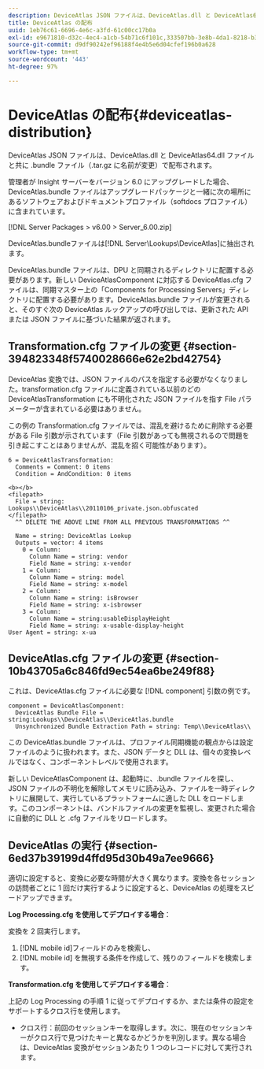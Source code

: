 ```yaml
---
description: DeviceAtlas JSON ファイルは、DeviceAtlas.dll と DeviceAtlas64.dll ファイルと共に .bundle ファイル（.tar.gz に名前が変更）で配布されます。
title: DeviceAtlas の配布
uuid: 1eb76c61-6696-4e6c-a3fd-61c00cc17b0a
exl-id: e9671810-d32c-4ec4-a1cb-54b71c6f101c,333507bb-3e8b-4da1-8218-b35fcf8d5f80,aa811c7b-ef80-4f23-b395-0cbb7d2677a9
source-git-commit: d9df90242ef96188f4e4b5e6d04cfef196b0a628
workflow-type: tm+mt
source-wordcount: '443'
ht-degree: 97%

---
```


# DeviceAtlas の配布{#deviceatlas-distribution}

DeviceAtlas JSON ファイルは、DeviceAtlas.dll と DeviceAtlas64.dll ファイルと共に .bundle ファイル（.tar.gz に名前が変更）で配布されます。

管理者が Insight サーバーをバージョン 6.0 にアップグレードした場合、DeviceAtlas.bundle ファイルはアップグレードパッケージと一緒に次の場所にあるソフトウェアおよびドキュメントプロファイル（softdocs プロファイル）に含まれています。

[!DNL Server Packages > v6.00 > Server_6.00.zip]

DeviceAtlas.bundleファイルは[!DNL Server\Lookups\DeviceAtlas]に抽出されます。

DeviceAtlas.bundle ファイルは、DPU と同期されるディレクトリに配置する必要があります。新しい DeviceAtlasComponent に対応する DeviceAtlas.cfg ファイルは、同期マスター上の「Components for Processing Servers」ディレクトリに配置する必要があります。DeviceAtlas.bundle ファイルが変更されると、そのすぐ次の DeviceAtlas ルックアップの呼び出しでは、更新された API または JSON ファイルに基づいた結果が返されます。

## Transformation.cfg ファイルの変更 {#section-394823348f5740028666e62e2bd42754}

DeviceAtlas 変換では、JSON ファイルのパスを指定する必要がなくなりました。transformation.cfg ファイルに定義されている以前のどの DeviceAtlasTransformation にも不明化された JSON ファイルを指す File パラメーターが含まれている必要はありません。

この例の Transformation.cfg ファイルでは、混乱を避けるために削除する必要がある File 引数が示されています（File 引数があっても無視されるので問題を引き起こすことはありませんが、混乱を招く可能性があります）。

```
6 = DeviceAtlasTransformation:  
  Comments = Comment: 0 items  
  Condition = AndCondition: 0 items

<b></b> 
<filepath>
  File = string: Lookups\\DeviceAtlas\\20110106_private.json.obfuscated 
</filepath> 
  ^^ DELETE THE ABOVE LINE FROM ALL PREVIOUS TRANSFORMATIONS ^^  
 
  Name = string: DeviceAtlas Lookup  
  Outputs = vector: 4 items  
    0 = Column:  
      Column Name = string: vendor  
      Field Name = string: x-vendor  
    1 = Column:  
      Column Name = string: model  
      Field Name = string: x-model  
    2 = Column:  
      Column Name = string: isBrowser  
      Field Name = string: x-isbrowser  
    3 = Column:  
      Column Name = string:usableDisplayHeight  
      Field Name = string: x-usable-display-height 
User Agent = string: x-ua  
```

## DeviceAtlas.cfg ファイルの変更  {#section-10b43705a6c846fd9ec54ea6be249f88}

これは、DeviceAtlas.cfg ファイルに必要な [!DNL component] 引数の例です。

```
component = DeviceAtlasComponent: 
  DeviceAtlas Bundle File = string:Lookups\\DeviceAtlas\\DeviceAtlas.bundle 
  Unsynchronized Bundle Extraction Path = string: Temp\\DeviceAtlas\\
```

この DeviceAtlas.bundle ファイルは、プロファイル同期機能の観点からは設定ファイルのように扱われます。また、JSON データと DLL は、個々の変換レベルではなく、コンポーネントレベルで使用されます。

新しい DeviceAtlasComponent は、起動時に、.bundle ファイルを探し、JSON ファイルの不明化を解除してメモリに読み込み、ファイルを一時ディレクトリに展開して、実行しているプラットフォームに適した DLL をロードします。このコンポーネントは、バンドルファイルの変更を監視し、変更された場合に自動的に DLL と .cfg ファイルをリロードします。

## DeviceAtlas の実行  {#section-6ed37b39199d4ffd95d30b49a7ee9666}

適切に設定すると、変換に必要な時間が大きく異なります。変換を各セッションの訪問者ごとに 1 回だけ実行するように設定すると、DeviceAtlas の処理をスピードアップできます。

**Log Processing.cfg を使用してデプロイする場合**：

変換を 2 回実行します。

1. [!DNL mobile id]フィールドのみを検索し、
1. [!DNL mobile id] を無視する条件を作成して、残りのフィールドを検索します。

**Transformation.cfg を使用してデプロイする場合**：

上記の Log Processing の手順 1 に従ってデプロイするか、または条件の設定をサポートするクロス行を使用します。

* クロス行：前回のセッションキーを取得します。次に、現在のセッションキーがクロス行で見つけたキーと異なるかどうかを判別します。異なる場合は、DeviceAtlas 変換がセッションあたり 1 つのレコードに対して実行されます。
